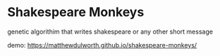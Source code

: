 # Shakespeare Monkeys

genetic algorithim that writes shakespeare or any other short message

demo: https://matthewdulworth.github.io/shakespeare-monkeys/
